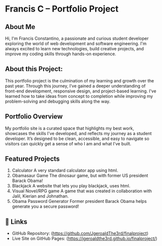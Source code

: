 # Francis C – Portfolio Project
## About Me

Hi, I'm Francis Constantino, a passionate and curious student developer exploring the world of web development and software engineering. I'm always excited to learn new technologies, build creative projects, and improve my coding skills through hands-on experience.

## About this Project: 
This portfolio project is the culmination of my learning and growth over the past year. Through this journey, I’ve gained a deeper understanding of front-end development, responsive design, and project-based learning. I've learned how to take ideas from concept to completion while improving my problem-solving and debugging skills along the way.

## Portfolio Overview
My portfolio site is a curated space that highlights my best work, showcases the skills I've developed, and reflects my journey as a student developer. It’s designed to be clean, accessible, and easy to navigate so visitors can quickly get a sense of who I am and what I’ve built.

## Featured Projects
1. Calculator
A very standard calculator app using html. 
2. Obamasaur Game
The dinosaur game, but with former US president Barack Obama!
3. Blackjack
A website that lets you play blackjack, uses html. 
4. Visual Novel/RPG game
A game that was created in collaboration with Jalil, Kierian and Johnathan. 
5. Obama Password Generator
Former president Barack Obama helps generate you a secure password!

## 🔗 Links
- GitHub Repository: (https://github.com/JgeroaldThe3rd/finalproject)
- Live Site on GitHub Pages: (https://jgeroaldthe3rd.github.io/finalproject/)

